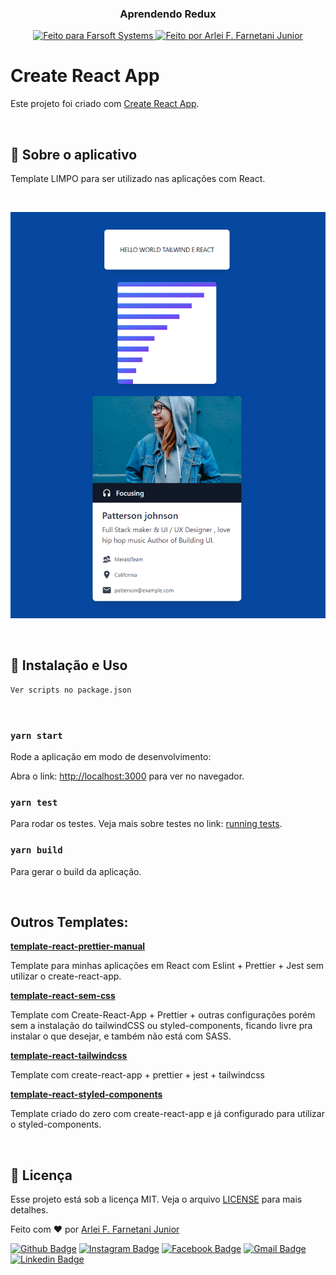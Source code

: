 <h3 align="center">
  Aprendendo Redux
</h3>

<p align="center">
  <a href="https://farsoft.com.br">
    <img alt="Feito para Farsoft Systems" src="https://img.shields.io/badge/made%20by-Farsoft%20Systems-purple%2306b656?style=flat-square">
  </a>

  <a href="https://www.github.com/farnetani/">
    <img alt="Feito por Arlei F. Farnetani Junior" src="https://img.shields.io/badge/solved%20by-Arlei%20F.%20Farnetani%20Junior-%2306b656?style=flat-square">
  </a>
</p>


# Create React App

Este projeto foi criado com [Create React App](https://github.com/facebook/create-react-app).

<br>

## :rocket: Sobre o aplicativo

Template LIMPO para ser utilizado nas aplicações com React.

<br>

![Exemplo CSS com Tailwind](/.github/app.png)

<br>

## :wrench: Instalação e Uso

```bash
Ver scripts no package.json
```
<br>

### `yarn start`

Rode a aplicação em modo de desenvolvimento:

Abra o link: [http://localhost:3000](http://localhost:3000) para ver no navegador.

### `yarn test`

Para rodar os testes.
Veja mais sobre testes no link: [running tests](https://facebook.github.io/create-react-app/docs/running-tests).

### `yarn build`

Para gerar o build da aplicação.

<br>

## Outros Templates:

**[template-react-prettier-manual](https://github.com/farnetani/template-react-prettier-manual)**

Template para minhas aplicações em React com Eslint + Prettier + Jest sem utilizar o create-react-app.

**[template-react-sem-css](https://github.com/farnetani/template-react-sem-css)**

Template com Create-React-App + Prettier + outras configurações porém sem a instalação do tailwindCSS ou styled-components, ficando livre pra instalar o que desejar, e também não está com SASS.

**[template-react-tailwindcss](https://github.com/farnetani/template-react-tailwindcss)**

Template com create-react-app + prettier + jest + tailwindcss

**[template-react-styled-components](https://github.com/farnetani/template-react-styled-components)**

Template criado do zero com create-react-app e já configurado para utilizar o styled-components.

<br>

## :memo: Licença

Esse projeto está sob a licença MIT. Veja o arquivo [LICENSE](/LICENSE) para mais detalhes.


Feito com :heart: por [Arlei F. Farnetani Junior](https://github.com/farnetani)

[![Github Badge](https://img.shields.io/github/followers/farnetani?style=social)](https://img.shields.io/github/followers/farnetani?style=social)
[![Instagram Badge](https://img.shields.io/badge/-farnetanijr-purple?style=flat-square&logo=Instagram&logoColor=white&link=https://www.instagram.com/farnetanijr/)](https://www.instagram.com/farnetanijr)
[![Facebook Badge](https://img.shields.io/badge/-farnetanijr-navy?style=flat-square&logo=Facebook&logoColor=white&link=https://www.facebook.com/farnetanijr/)](https://www.facebook.com/farnetanijr)
[![Gmail Badge](https://img.shields.io/badge/-farnetani@gmail.com-c14438?style=flat-square&logo=Gmail&logoColor=white&link=mailto:farnetani@gmail.com)](mailto:farnetani@gmail.com)
[![Linkedin Badge](https://img.shields.io/badge/-Arlei%20F.%20Farnetani%20Junior-blue?style=flat-square&logo=Linkedin&logoColor=white&link=https://www.linkedin.com/in/farnetani/)](https://www.linkedin.com/in/farnetani/)

